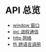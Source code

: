 # API 总览

- [window 窗口](/zh/api/electron-prokit/window)
- [ipc 进程通信](/zh/api/electron-prokit/ipc)
- [http 网络](/zh/api/electron-prokit/http)
- [ffi 跨语言调用](/zh/api/electron-prokit/ffi)